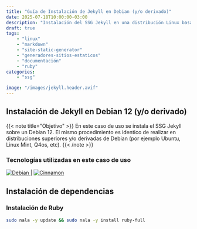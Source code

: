 ```yaml
---
title: "Guía de Instalación de Jekyll en Debian (y/o derivado)"
date: 2025-07-18T10:00:00-03:00
description: "Instalación del SSG Jekyll en una distribución Linux basada o derivada de Debian 12 (y/o superior)."
draft: true
tags:
    - "linux"
    - "markdown"
    - "site-static-generator"
    - "generadores-sitios-estaticos"
    - "documentación"
    - "ruby"
categories:
    - "ssg"

image: "/images/jekyll.header.avif"
---
```


## Instalación de Jekyll en Debian 12 (y/o derivado)

{{< note title="Objetivo" >}}
En este caso de uso se instala el SSG Jekyll sobre un Debian 12. El mismo procedimiento es identico de realizar en distribuciones superiores y/o derivadas de Debian (por ejemplo Ubuntu, Linux Mint, Q4os, etc).
{{< /note >}}

### Tecnologías utilizadas en este caso de uso

<a href="https://www.debian.org/" target="_blank" class="badge-link">
  <img src="https://img.shields.io/badge/Debian-A81D33?style=flat-square&logo=debian&logoColor=white" alt="Debian">
</a> | <a href="https://cinnamon-spices.linuxmint.com/" target="_blank" class="badge-link">
  <img src="https://img.shields.io/badge/Cinnamon-DC682E?style=flat-square&logo=cinnamon&logoColor=white" alt="Cinnamon">
</a>

## Instalación de dependencias

### Instalación de Ruby

```bash
sudo nala -y update && sudo nala -y install ruby-full
```
